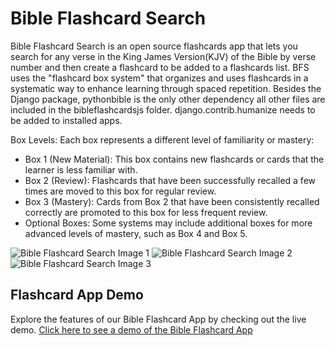 # Bible Flashcard Search

Bible Flashcard Search is an open source flashcards app that lets you search for any verse in the King James Version(KJV) of the Bible by verse number and then create a flashcard to be added to a flashcards list.  BFS uses the "flashcard box system" that organizes and uses flashcards in a systematic way to enhance learning through spaced repetition.
Besides the Django package, pythonbible is the only other dependency all other files are included in the bibleflashcardsjs folder. django.contrib.humanize needs to be added to installed apps.  

Box Levels: Each box represents a different level of familiarity or mastery:

<ul><li>Box 1 (New Material): This box contains new flashcards or cards that the learner is less familiar with.</li>
<li>Box 2 (Review): Flashcards that have been successfully recalled a few times are moved to this box for regular review.</li>
<li>Box 3 (Mastery): Cards from Box 2 that have been consistently recalled correctly are promoted to this box for less frequent review.</li>
<li>Optional Boxes: Some systems may include additional boxes for more advanced levels of mastery, such as Box 4 and Box 5.</li>
</ul>

![Bible Flashcard Search Image 1](https://www.freesmartphoneapps.com/static/projects/images/bible-flashcard-search/bible-flashcard-search-screenshot1.png "Bible Flashcard Search Image 1")
![Bible Flashcard Search Image 2](https://www.freesmartphoneapps.com/static/projects/images/bible-flashcard-search/bible-flashcard-search-screenshot2.png "Bible Flashcard Search Image 2")
![Bible Flashcard Search Image 3](https://www.freesmartphoneapps.com/static/projects/images/bible-flashcard-search/bible-flashcard-search-screenshot3.png "Bible Flashcard Search Image 3")

## Flashcard App Demo 
Explore the features of our Bible Flashcard App by checking out the live demo. [Click here to see a demo of the Bible Flashcard App](https://www.freesmartphoneapps.com/bibleflashcards/)